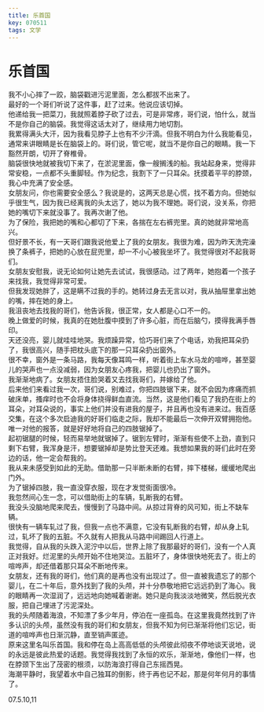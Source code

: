 ```yaml
---
title: 乐首国
key: 070511
tags: 文学
---
```


# 乐首国

我不小心摔了一跤，脑袋戳进污泥里面，怎么都拔不出来了。  
最好的一个哥们听说了这件事，赶了过来。他说应该切掉。  
他递给我一把菜刀，我就照着脖子砍了过去，可是非常疼，哥们说，怕什么，就当不是你自己的脑袋。我觉得这话太对了，继续用力地切割。  
我累得满头大汗，因为我看见脖子上也有不少汗滴。但我不明白为什么我能看见，通常来讲眼睛是长在脑袋上的。哥们说，管它呢，就当不是你自己的眼睛。我一下豁然开朗，切开了脊椎骨。  
脑袋很快地就被我切下来了，在淤泥里面，像一艘搁浅的船。我站起身来，觉得非常安稳，一点都不头重脚轻。作为纪念，我割下了一只耳朵。抚摸着平平的脖颈，我心中充满了安全感。  
女朋友问，你也需要安全感么？我说是的，这两天总是心慌，找不着方向。但她似乎很生气，因为我已经离我的头太远了，她以为我不理她。哥们说，没关系，你把她的嘴切下来就没事了。我再次谢了他。  
为了保险，我把她的嘴和心都切了下来，各揣在左右裤兜里。真的她就非常地高兴。  
但好景不长，有一天哥们跟我说他爱上了我的女朋友。我很为难，因为昨天洗完澡换了条裤子，把她的心放在屁兜里，却一不小心被我坐坏了。我觉得很对不起我哥们。  
女朋友安慰我，说无论如何让她先去试试，我很感动。过了两年，她抱着一个孩子来找我，我觉得非常可爱。  
但我发现她胖了，这是瞒不过我的手的。她转过身去无言以对，我从抽屉里拿出她的嘴，摔在她的身上。  
我沮丧地去找我的哥们，他告诉我，很正常，女人都是心口不一的。  
晚上做爱的时候，我真的在她肚腹中摸到了许多心脏，而在后脑勺，摸得我满手唇印。  
天还没亮，婴儿就哇哇地哭。我烦躁异常，恰巧哥们来了个电话，劝我把耳朵扔了，我很高兴，随手把枕头底下的那一只耳朵扔出窗外。  
很不幸，窗外是一条马路，我每天像耳鸣一样，听着街上车水马龙的喧哗，甚至婴儿的哭声也一点没减弱，因为女朋友心疼我，把婴儿也扔出了窗外。  
我渐渐地病了。女朋友捂住脸哭着又去找我哥们，并嫁给了他。  
后来他们来看过我一次，哥们说，别难过，你把四肢锯下来，就不会因为疼痛而抓破床单，搔痒时也不会将身体挠得鲜血直流。当然，这是他们看见了我扔在街上的耳朵，对耳朵说的，事实上他们并没有进我的屋子，并且再也没有进来过。我百感交集，在这个多次启迪我的好哥们临走之际，我却不能最后一次伸开双臂拥抱他。唯一对他的报答，就是好好地将自己的四肢锯掉了。  
起初锯腿的时候，轻而易举地就锯掉了。锯到左臂时，渐渐有些使不上劲，直到只剩下右臂，我浑身是汗，想要锯掉却是势比登天还难。我想如果我的哥们此时在旁边的话，他一定会帮我的。  
我从来未感受到如此的无助。借助那一只半断未断的右臂，摔下楼梯，缓缓地爬出门外。  
为了锯掉四肢，我一直没穿衣服，现在才发觉街面很冷。  
我忽然间心生一念，可以借助街上的车辆，轧断我的右臂。  
我没头没脑地爬来爬去，慢慢到了马路中间。从掠过背脊的风可知，街上不缺车辆。  
很快有一辆车轧过了我，但我一点也不满意，它没有轧断我的右臂，却从身上轧过，轧坏了我的五脏。不久就有人把我从马路中间踢回人行道上。  
我觉得，自从我的头跌入泥泞中以后，世界上除了我那最好的哥们，没有一个人真正对我好。烂泥里的头颅开始不住地哭泣。五脏坏了，身体很快地死去了。街上的喧哗声，却还借着那只耳朵不断地传来。  
女朋友，还有我的哥们，他们真的是再也没有出现过了。但一直被我遗忘了的那个婴儿，在二十年后，意外找到了我的头颅，并十分恭敬地把它远远扔到了海心。我的眼睛再一次湿润了，远远地向她喊着谢谢。她只是向我淡淡地微笑，然后脱光衣服，把自己埋进了污泥深处。  
我的头颅随着海浪，不知漂了多少年月，停泊在一座孤岛。在这里我竟然找到了许多认识的头颅，虽然没有我的哥们和女朋友，但我不知为何已渐渐将他们忘记，街道的喧哗声也日渐沉静，直至销声匿迹。  
原来这里名叫乐首国。我和停在岛上高高低低的头颅彼此彻夜不停地谈天说地，说的永远是彼此热爱的话题。我觉得我找到了永恒的欢乐，渐渐地，像他们一样，也在脖颈下生出了茂密的根须，以防海浪打得自己东摇西晃。  
海潮平静时，我望着水中自己独耳的倒影，终于再也记不起，那是何年何月的事情了。  

07.5.10,11  

